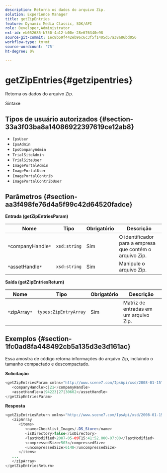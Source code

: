 ```yaml
---
description: Retorna os dados do arquivo Zip.
solution: Experience Manager
title: getZipEntries
feature: Dynamic Media Classic, SDK/API
role: Developer,Administrator
exl-id: eb052685-b750-4a12-b00e-28e676340e98
source-git-commit: 1ec8b59f442eb96c6c3f5f1405d57a38a86bd056
workflow-type: tm+mt
source-wordcount: '75'
ht-degree: 0%

---
```


# getZipEntries{#getzipentries}

Retorna os dados do arquivo Zip.

Sintaxe

## Tipos de usuário autorizados {#section-33a3f03ba8a14086922397619ce12ab8}

* `IpsUser`
* `IpsAdmin`
* `IpsCompanyAdmin`
* `TrialSiteAdmin`
* `TrialSiteUser`
* `ImagePortalAdmin`
* `ImagePortalUser`
* `ImagePortalContrib`
* `ImagePortalContribUser`

## Parâmetros {#section-aa3f498fe76d4a5f99c42d64520fadce}

**Entrada (getZipEntriesParam)**

| Nome | Tipo | Obrigatório | Descrição |
|---|---|---|---|
| `*`companyHandle`*` | `xsd:string` | Sim | O identificador para a empresa que contém o arquivo Zip. |
| `*`assetHandle`*` | `xsd:string` | Sim | Manipule o arquivo Zip. |

**Saída (getZipEntriesReturn)**

| Nome | Tipo | Obrigatório | Descrição |
|---|---|---|---|
| `*`zipArray`*` | `types:ZipEntryArray` | Sim | Matriz de entradas em um arquivo Zip. |

## Exemplos {#section-1fc0ad8fa448492cb5a135d3e3d161ac}

Essa amostra de código retorna informações do arquivo Zip, incluindo o tamanho compactado e descompactado.

**Solicitação**

```java
<getZipEntriesParam xmlns="http://www.scene7.com/IpsApi/xsd/2008-01-15">
   <companyHandle>c|21</companyHandle>
   <assetHandle>a|94223|27|30602</assetHandle>
</getZipEntriesParam>
```

**Resposta**

```java
<getZipEntriesReturn xmlns="http://www.scene7.com/IpsApi/xsd/2008-01-15">
   <zipArray
      <items>
         <name>Checklist_Images/.DS_Store</name>
         <isDirectory>false</isDirectory>
         <lastModified>2007-05-09T15:41:52.000-07:00</lastModified>
         <compressedSize>503</compressedSize>
         <uncompressedSize>6148</uncompressedSize>
      </items>
   ...
   </zipArray>
</getZipEntriesReturn>
```

